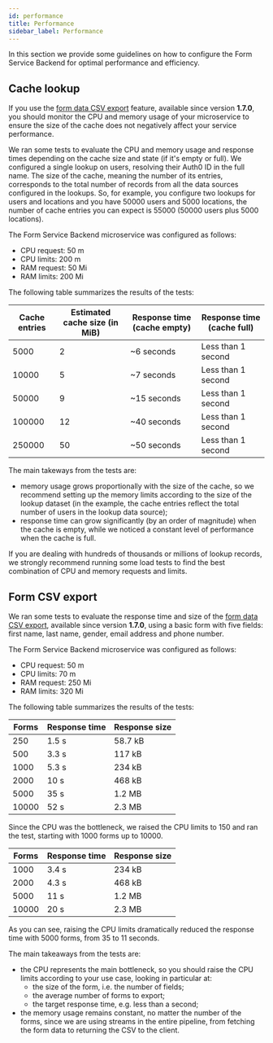 ```yaml
---
id: performance
title: Performance
sidebar_label: Performance
---
```

In this section we provide some guidelines on how to configure the Form Service Backend for optimal performance and efficiency.

## Cache lookup

If you use the [form data CSV export](10_overview.md#form-data-csv-export) feature, available since version **1.7.0**, you should monitor the CPU and memory usage of your microservice to ensure the size of the cache does not negatively affect your service performance.

We ran some tests to evaluate the CPU and memory usage and response times depending on the cache size and state (if it's empty or full). We configured a single lookup on users, resolving their Auth0 ID in the full name. The size of the cache, meaning the number of its entries, corresponds to the total number of records from all the data sources configured in the lookups. So, for example, you configure two lookups for users and locations and you have 50000 users and 5000 locations, the number of cache entries you can expect is 55000 (50000 users plus 5000 locations).

The Form Service Backend microservice was configured as follows:

- CPU request: 50 m
- CPU limits: 200 m
- RAM request: 50 Mi
- RAM limits: 200 Mi 

The following table summarizes the results of the tests:

| Cache entries | Estimated cache size (in MiB) | Response time (cache empty) | Response time (cache full) |
|---------------|-------------------------------|-----------------------------|----------------------------|
| 5000          | 2                             | ~6 seconds                  | Less than 1 second         |
| 10000         | 5                             | ~7 seconds                  | Less than 1 second         |
| 50000         | 9                             | ~15 seconds                 | Less than 1 second         |
| 100000        | 12                            | ~40 seconds                 | Less than 1 second         |
| 250000        | 50                            | ~50 seconds                 | Less than 1 second         |
 
The main takeways from the tests are:

- memory usage grows proportionally with the size of the cache, so we recommend setting up the memory limits according to the size of the lookup dataset (in the example, the cache entries reflect the total number of users in the lookup data source);
- response time can grow significantly (by an order of magnitude) when the cache is empty, while we noticed a constant level of performance when the cache is full.

If you are dealing with hundreds of thousands or millions of lookup records, we strongly recommend running some load tests to find the best combination of CPU and memory requests and limits.

## Form CSV export

We ran some tests to evaluate the response time and size of the [form data CSV export](10_overview.md#form-data-csv-export), available since version **1.7.0**, using a basic form with five fields: first name, last name, gender, email address and phone number.

The Form Service Backend microservice was configured as follows:

- CPU request: 50 m
- CPU limits: 70 m
- RAM request: 250 Mi
- RAM limits: 320 Mi 

The following table summarizes the results of the tests:

| Forms | Response time | Response size |
|-------|---------------|---------------|
| 250   | 1.5 s         | 58.7 kB       |
| 500   | 3.3 s         | 117 kB        |
| 1000  | 5.3 s         | 234 kB        |
| 2000  | 10 s          | 468 kB        |
| 5000  | 35 s          | 1.2 MB        |
| 10000 | 52 s          | 2.3 MB        |

Since the CPU was the bottleneck, we raised the CPU limits to 150 and ran the test, starting with 1000 forms up to 10000.

| Forms | Response time | Response size |
|-------|---------------|---------------|
| 1000  | 3.4 s         | 234 kB        |
| 2000  | 4.3 s         | 468 kB        |
| 5000  | 11 s          | 1.2 MB        |
| 10000 | 20 s          | 2.3 MB        |

As you can see, raising the CPU limits dramatically reduced the response time with 5000 forms, from 35 to 11 seconds.

The main takeaways from the tests are:

- the CPU represents the main bottleneck, so you should raise the CPU limits according to your use case, looking in particular at:
  - the size of the form, i.e. the number of fields;
  - the average number of forms to export;
  - the target response time, e.g. less than a second;
- the memory usage remains constant, no matter the number of the forms, since we are using streams in the entire pipeline, from fetching the form data to returning the CSV to the client.
